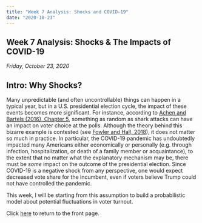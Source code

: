 ```yaml
---
title: "Week 7 Analysis: Shocks and COVID-19"
date: "2020-10-23"
---
```


## Week 7 Analysis: Shocks & The Impacts of COVID-19
*Friday, October 23, 2020*

## Intro: Why Shocks?
Many unpredictable (and often uncontrollable) things can happen in a typical year, but in a U.S. presidential election cycle, the impact of these events becomes more significant. For instance, according to [Achen and Bartels (2016), Chapter 5](https://www.jstor.org/stable/j.ctvc7770q), something as random as shark attacks can have an impact on voter choice at the polls. Although the theory behind this bizarre example is contested (see [Fowler and Hall, 2018](https://www.journals.uchicago.edu/doi/abs/10.1086/699244)), it does not matter so much in practice. In particular, the COVID-19 pandemic has undoubtedly impacted many Americans either economically or personally (e.g. through infection, hospitalization, or death of a family member or acquaintance), to the extent that no matter what the explanatory mechanism may be, there must be *some* impact on the outcome of the presidential election. Since COVID-19 is a negative shock from any perspective, one would expect decreased vote share for the incumbent, even if voters believe Trump could not have controlled the pandemic.

This week, I will be starting from this assumption to build a probabilistic model about potential fluctuations in voter turnout. 

Click [here](https://yanxifang.github.io/Gov-1347) to return to the front page.
